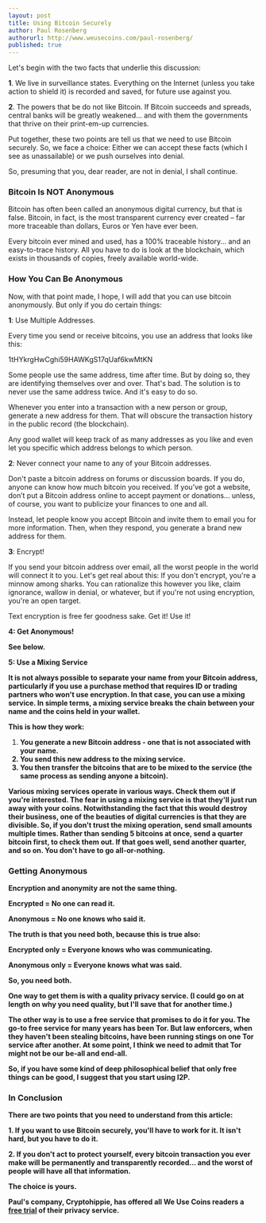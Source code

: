 ```yaml
---
layout: post
title: Using Bitcoin Securely
author: Paul Rosenberg
authorurl: http://www.weusecoins.com/paul-rosenberg/
published: true
---
```


Let's begin with the two facts that underlie this discussion: 
<p>
<b>1</b>. We live in surveillance states. Everything on the Internet (unless you take action to shield it) is recorded and saved, for future use against you.
<p>
<b>2</b>. The powers that be do not like Bitcoin. If Bitcoin succeeds and spreads, central banks will be greatly weakened... and with them the governments that thrive on their print-em-up currencies. 
<p>
Put together, these two points are tell us that we need to use Bitcoin securely. So, we face a choice: Either we can accept these facts (which I see as unassailable) or we push ourselves into denial.
<p>
So, presuming that you, dear reader, are not in denial, I shall continue. 

### Bitcoin Is NOT Anonymous

Bitcoin has often been called an anonymous digital currency, but that is false. Bitcoin, in fact, is the most transparent currency ever created – far more traceable than dollars, Euros or Yen have ever been.
<p>
Every bitcoin ever mined and used, has a 100% traceable history... and an easy-to-trace history. All you have to do is look at the blockchain, which exists in thousands of copies, freely available world-wide. 

### How You Can Be Anonymous

Now, with that point made, I hope, I will add that you can use bitcoin anonymously. But only if you do certain things:
<p><b>1</b>: Use Multiple Addresses.
<p>Every time you send or receive bitcoins, you use an address that looks like this:
<p>1tHYkrgHwCghi59HAWKgS17qUaf6kwMtKN
<p>Some people use the same address, time after time. But by doing so, they are identifying themselves over and over. That's bad. The solution is to never use the same address twice. And it's easy to do so.
<p>Whenever you enter into a transaction with a new person or group, generate a new address for them. That will obscure the transaction history in the public record (the blockchain).
<p>Any good wallet will keep track of as many addresses as you like and even let you specific which address belongs to which person. 
<p><b>2</b>: Never connect your name to any of your Bitcoin addresses.
<p>Don't paste a bitcoin address on forums or discussion boards. If you do, anyone can know how much bitcoin you received. If you’ve got a website, don’t put a Bitcoin address online to accept payment or donations... unless, of course, you want to publicize your finances to one and all. 
<p>Instead, let people know you accept Bitcoin and invite them to email you for more information. Then, when they respond, you generate a brand new address for them.
<p><b>3</b>: Encrypt!
<p>If you send your bitcoin address over email, all the worst people in the world will connect it to you. Let's get real about this: If you don't encrypt, you're a minnow among sharks. You can rationalize this however you like, claim ignorance, wallow in denial, or whatever, but if you're not using encryption, you're an open target. 
<p>Text encryption is free fer goodness sake. Get it! Use it! 
<p><b>4<b>: Get Anonymous!
<p>See below. 
<p><b>5</b>: Use a Mixing Service
<p>It is not always possible to separate your name from your Bitcoin address, particularly if you use a purchase method that requires ID or trading partners who won't use encryption. In that case, you can use a mixing service. In simple terms, a mixing service breaks the chain between your name and the coins held in your wallet.
<p>This is how they work:
<ol><li>You generate a new Bitcoin address - one that is not associated with your name.</li>
<li>You send this new address to the mixing service. </li>
<li>You then transfer the bitcoins that are to be mixed to the service (the same process as sending anyone a bitcoin).</li></ol>
Various mixing services operate in various ways. Check them out if you're interested. The fear in using a mixing service is that they'll just run away with your coins. Notwithstanding the fact that this would destroy their business, one of the beauties of digital currencies is that they are divisible. So, if you don't trust the mixing operation, send small amounts multiple times. Rather than sending 5 bitcoins at once, send a quarter bitcoin first, to check them out. If that goes well, send another quarter, and so on. You don't have to go all-or-nothing. 

### Getting Anonymous

<p>Encryption and anonymity are not the same thing. 
<p>Encrypted = No one can read it. 
<p>Anonymous = No one knows who said it. 
<p>The truth is that you need both, because this is true also: 
<p>Encrypted only = Everyone knows who was communicating. 
<p>Anonymous only = Everyone knows what was said. 

<p>So, you need both. 
<p>One way to get them is with a quality privacy service. (I could go on at length on why you need quality, but I'll save that for another time.) 
<p>The other way is to use a free service that promises to do it for you. The go-to free service for many years has been Tor. But law enforcers, when they haven't been stealing bitcoins, have been running stings on one Tor service after another. At some point, I think we need to admit that Tor might not be our be-all and end-all. 
<p>So, if you have some kind of deep philosophical belief that only free things can be good, I suggest that you start using I2P. 

### In Conclusion

There are two points that you need to understand from this article: 
<p><b>1</b>. If you want to use Bitcoin securely, you'll have to work for it. It isn't hard, but you have to do it. 
<p><b>2</b>. If you don't act to protect yourself, every bitcoin transaction you ever make will be permanently and transparently recorded... and the worst of people will have all that information. 
<p>The choice is yours. 
<p>Paul's company, Cryptohippie,  has offered all We Use Coins readers a <a href="https://secure.cryptohippie.com/weusecoins.php
">free trial</a> of their privacy service.